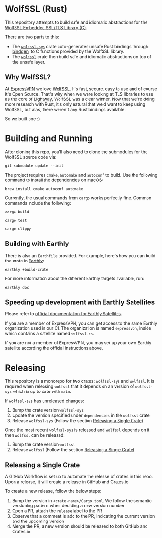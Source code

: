 # WolfSSL (Rust)

This repository attempts to build safe and idiomatic abstractions for the [WolfSSL Embedded SSL/TLS Library (C)][wolfssl-home].

There are two parts to this:

- The [`wolfssl-sys`][] crate auto-generates unsafe Rust bindings through [bindgen], to C functions provided by the WolfSSL library.
- The [`wolfssl`][] crate then build safe and idiomatic abstractions on top of the unsafe layer.

[wolfssl-home]: https://www.wolfssl.com/
[`wolfssl-sys`]: ./wolfssl-sys
[`wolfssl`]: ./wolfssl
[bindgen]: https://github.com/rust-lang/rust-bindgen/

## Why WolfSSL?

At [ExpressVPN](https://www.expressvpn.com) we love [WolfSSL](https://www.wolfssl.com). It's fast, secure, easy to use and of course it's Open Source. That's why when we were looking at TLS libraries to use as the core of [Lightway](https://www.lightway.com), WolfSSL was a clear winner. Now that we're doing more research with Rust, it's only natural that we'd want to keep using WolfSSL, but alas, there weren't any Rust bindings available.

So we built one :)

# Building and Running

After cloning this repo, you'll also need to clone the submodules for the WolfSSL source code via:
```
git submodule update --init
```

The project requires `cmake`, `automake` and `autoconf` to build. Use the following command to install the dependencies on macOS:
```
brew install cmake autoconf automake
```

Currently, the usual commands from `cargo` works perfectly fine. Common commands
include the following:

```
cargo build
```

```
cargo test
```

```
cargo clippy
```

## Building with Earthly
There is also an `Earthfile` provided.  For example, here's how you can build the crate in [Earthly](https://earthly.dev):

```
earthly +build-crate
```

For more information about the different Earthly targets available, run:
```
earthly doc
```
## Speeding up development with Earthly Satellites

Please refer to [official documentation for Earthly Satellites](https://docs.earthly.dev/earthly-cloud/satellites).

If you are a member of ExpressVPN, you can get access to the same Earthly organization used in our CI. The organization is named `expressvpn`, inside which contains a satellite named `wolfssl-rs`.

If you are not a member of ExpressVPN, you may set up your own Earthly satellite according the official instructions above.

# Releasing

This repository is a monorepo for two crates: `wolfssl-sys` and `wolfssl`. It is required when releasing `wolfssl` that it depends on an version of `wolfssl-sys` which is up to date with `main`.

If `wolfssl-sys` has unreleased changes:

1. Bump the crate version `wolfssl-sys`
1. Update the version specified under `dependencies` in the `wolfssl` crate
1. Release `wolfssl-sys` (Follow the section [Releasing a Single Crate](#releasing-a-single-crate))

Once the most recent `wolfssl-sys` is released and `wolfssl` depends on it then `wolfssl` can be released:

1. Bump the crate version `wolfssl`
1. Release `wolfssl` (Follow the section [Releasing a Single Crate](#releasing-a-single-crate))

## Releasing a Single Crate

A GitHub Workflow is set up to automate the release of crates in this repo. Upon a release, it will create a release in GitHub and Crates.io

To create a new release, follow the below steps:

1. Bump the version in `<crate-name>/Cargo.toml`. We follow the semantic versioning pattern when deciding a new version number
1. Open a PR, attach the `release` label to the PR
1. Observe that a comment is add to the PR, indicating the current version and the upcoming version
1. Merge the PR, a new version should be released to both GitHub and Crates.io
